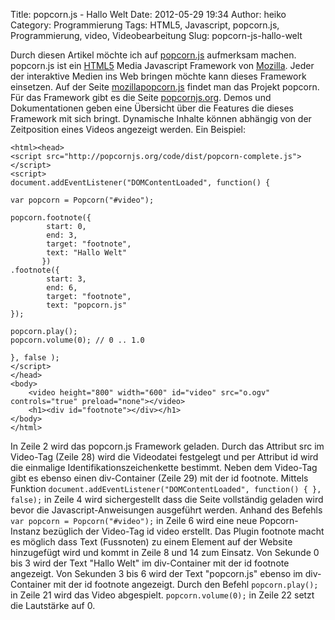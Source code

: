Title: popcorn.js - Hallo Welt
Date: 2012-05-29 19:34
Author: heiko
Category: Programmierung
Tags: HTML5, Javascript, popcorn.js, Programmierung, video, Videobearbeitung
Slug: popcorn-js-hallo-welt

Durch diesen Artikel möchte ich auf [popcorn.js][] aufmerksam machen.
popcorn.js ist ein [HTML5][] Media Javascript Framework von [Mozilla][].
Jeder der interaktive Medien ins Web bringen möchte kann dieses
Framework einsetzen. Auf der Seite [mozillapopcorn.js][] findet man das
Projekt popcorn. Für das Framework gibt es die Seite [popcornjs.org][].
Demos und Dokumentationen geben eine Übersicht über die Features die
dieses Framework mit sich bringt. Dynamische Inhalte können abhängig von
der Zeitposition eines Videos angezeigt werden. Ein Beispiel:

    <html><head>
    <script src="http://popcornjs.org/code/dist/popcorn-complete.js"></script>
    <script>
    document.addEventListener("DOMContentLoaded", function() {

    var popcorn = Popcorn("#video");

    popcorn.footnote({
            start: 0,
            end: 3,
            target: "footnote",
            text: "Hallo Welt"
           })
    .footnote({
            start: 3,
            end: 6,
            target: "footnote",
            text: "popcorn.js"
    });

    popcorn.play();
    popcorn.volume(0); // 0 .. 1.0

    }, false );
    </script>
    </head>
    <body>
        <video height="800" width="600" id="video" src="o.ogv" controls="true" preload="none"></video>
        <h1><div id="footnote"></div></h1>
    </body>
    </html>

In Zeile 2 wird das popcorn.js Framework geladen. Durch das Attribut src
im Video-Tag (Zeile 28) wird die Videodatei festgelegt und per Attribut
id wird die einmalige Identifikationszeichenkette bestimmt. Neben dem
Video-Tag gibt es ebenso einen div-Container (Zeile 29) mit der id
footnote. Mittels Funktion
`document.addEventListener("DOMContentLoaded", function() { }, false);`
in Zeile 4 wird sichergestellt dass die Seite vollständig geladen wird
bevor die Javascript-Anweisungen ausgeführt werden. Anhand des Befehls
`var popcorn = Popcorn("#video");` in Zeile 6 wird eine neue
Popcorn-Instanz bezüglich der Video-Tag id video erstellt. Das Plugin
footnote macht es möglich dass Text (Fussnoten) zu einem Element auf der
Website hinzugefügt wird und kommt in Zeile 8 und 14 zum Einsatz. Von
Sekunde 0 bis 3 wird der Text "Hallo Welt" im div-Container mit der id
footnote angezeigt. Von Sekunden 3 bis 6 wird der Text "popcorn.js"
ebenso im div-Container mit der id footnote angezeigt. Durch den Befehl
`popcorn.play();` in Zeile 21 wird das Video abgespielt.
`popcorn.volume(0);` in Zeile 22 setzt die Lautstärke auf 0.

  [popcorn.js]: http://popcornjs.org/ "popcornjs"
  [HTML5]: https://de.wikipedia.org/wiki/HTML5 "WP:HTML5"
  [Mozilla]: https://de.wikipedia.org/wiki/Mozilla "WP:Mozilla"
  [mozillapopcorn.js]: http://mozillapopcorn.js "popcorn Project"
  [popcornjs.org]: http://popcornjs.org/ "popcorn.js"
